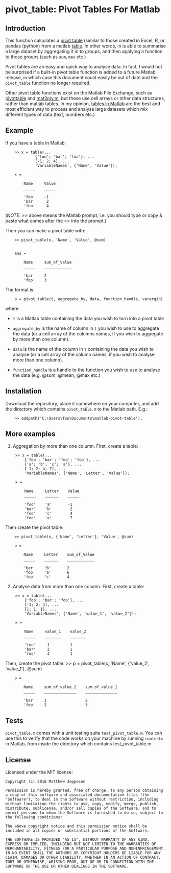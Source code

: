 # pivot_table: Pivot Tables For Matlab

## Introduction
This function calculates a [pivot table](https://en.wikipedia.org/wiki/Pivot_table) (similar to those created in Excel, R, or pandas (python) from a matlab [table](http://au.mathworks.com/help/matlab/ref/table.html). In other words, in is able to summarise a large dataset by aggregating it in to groups, and then applying a function to those groups (such as `sum`, `max` etc.)

Pivot tables are an easy and quick way to analyse data. In fact, I would not be surprised if a built-in pivot table function is added to a future Matlab release, in which case this document could easily be out of date and the `pivot_table` function no longer required.

Other pivot table functions exist on the Matlab File Exchange, such as [pivottable](https://au.mathworks.com/matlabcentral/fileexchange/30547-pivottable) and [mat2piv.m](https://au.mathworks.com/matlabcentral/fileexchange/47446-mat2piv-m), but these use cell arrays or other data structures, rather than matlab tables. In my opinion, [tables in Matlab](http://au.mathworks.com/help/matlab/ref/table.html) are the best and most efficient way to process and analyse large datasets which mix different types of data (text, numbers etc.)

## Example

If you have a table in Matlab:

        >> x = table(...
                 {'foo'; 'bar'; 'foo'}, ...
                 [-1; 2; 4], ...
                 'VariableNames', {'Name', 'Value'});

        x =

            Name     Value
            _____    _____

            'foo'    -1
            'bar'     2
            'foo'     4

(*NOTE*: >> above means the Matlab prompt, i.e. you should type or copy & paste what comes after the >> into the prompt.)

Then you can make a pivot table with:

        >> pivot_table(x, 'Name', 'Value', @sum)


        ans =

            Name     sum_of_Value
            _____    ____________

            'bar'    2
            'foo'    3

The format is:

        p = pivot_table(t, aggregate_by, data, function_handle, varargin)

where:
 - `t` is a Matlab table containing the data you wish to turn into a pivot table

 - `aggregate_by` is the name of column in `t` you wish to use to aggregate the data (or a cell array of the columns names, if you wish to aggregate by more than one column).

 - `data` is the name of the column in `t` containing the data you wish to analyse (or a cell array of the column names, if you wish to analyse more than one column).

 - `function_handle` is a handle to the function you wish to use to analyse the data (e.g. @sum, @mean, @max etc.)

## Installation

Download the repository, place it somewhere on your computer, and add the directory which contains `pivot_table.m` to the Matlab path. E.g.:

        >> addpath('C:\Users\foo\Documents\matlab-pivot-table');

## More examples

1. Aggregation by more than one column. First, create a table:

        >> x = table(...
            {'foo'; 'bar'; 'foo'; 'foo'}, ...
            {'a'; 'b'; 'c'; 'a'}, ...
            [-1; 2; 4; 7], ...
            'VariableNames', {'Name', 'Letter', 'Value'});

        x =

            Name     Letter    Value
            _____    ______    _____

            'foo'    'a'       -1
            'bar'    'b'        2
            'foo'    'c'        4
            'foo'    'a'        7

Then create the pivot table:

        >> pivot_table(x, {'Name', 'Letter'}, 'Value', @sum)

        p =

            Name     Letter    sum_of_Value
            _____    ______    ____________

            'bar'    'b'       2
            'foo'    'a'       6
            'foo'    'c'       4


2. Analyse data from more than one column. First, create a table:

        >> x = table(...
            {'foo'; 'bar'; 'foo'}, ...
            [-1; 2; 4], ...
            [1; 1; 1], ...
            'VariableNames', {'Name', 'value_1', 'value_2'});

        x =

            Name     value_1    value_2
            _____    _______    _______

            'foo'    -1         1
            'bar'     2         1
            'foo'     4         1

Then, create the pivot table:
        >> p = pivot_table(x, 'Name', {'value_2', 'value_1'}, @sum)

        p =

            Name     sum_of_value_2    sum_of_value_1
            _____    ______________    ______________

            'bar'    1                 2
            'foo'    2                 3

## Tests

`pivot_table.m` comes with a unit testing suite `test_pivot_table.m`. You can use this to verify that the code works on your machine by running `runtests` in Matlab, from inside the directory which contains test_pivot_table.m


## License
Licensed under the MIT license:

    Copyright (c) 2016 Matthew Jeppesen

    Permission is hereby granted, free of charge, to any person obtaining a copy of this software and associated documentation files (the "Software"), to deal in the Software without restriction, including without limitation the rights to use, copy, modify, merge, publish, distribute, sublicense, and/or sell copies of the Software, and to permit persons to whom the Software is furnished to do so, subject to the following conditions:

    The above copyright notice and this permission notice shall be included in all copies or substantial portions of the Software.

    THE SOFTWARE IS PROVIDED "AS IS", WITHOUT WARRANTY OF ANY KIND, EXPRESS OR IMPLIED, INCLUDING BUT NOT LIMITED TO THE WARRANTIES OF MERCHANTABILITY, FITNESS FOR A PARTICULAR PURPOSE AND NONINFRINGEMENT. IN NO EVENT SHALL THE AUTHORS OR COPYRIGHT HOLDERS BE LIABLE FOR ANY CLAIM, DAMAGES OR OTHER LIABILITY, WHETHER IN AN ACTION OF CONTRACT, TORT OR OTHERWISE, ARISING FROM, OUT OF OR IN CONNECTION WITH THE SOFTWARE OR THE USE OR OTHER DEALINGS IN THE SOFTWARE.


